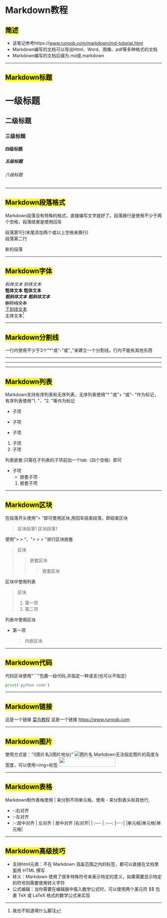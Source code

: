 # Markdown教程

## <mark>简述</mark>
* 该笔记参考https://www.runoob.com/markdown/md-tutorial.html
* Markdown编写的文档可以导出Html、Word、图像、pdf等多种格式的文档
* Markdown编写的文档后缀为.md或.markdown

***
## <mark>Markdown标题</mark>
# 一级标题
## 二级标题
### 三级标题
#### 四级标题
##### 五级标题
###### 六级标题
***
## <mark>Markdown段落格式</mark>
Markdown段落没有特殊的格式，直接编写文字就好了。段落换行是使用不少于两个空格，段落结束是使用回车

段落第1行(末尾添加两个或以上空格来换行)  
段落第二行

新的段落
***
## <mark>Markdown字体</mark>
*斜体文本*  _斜体文本_  
**粗体文本**  __粗体文本__  
***粗斜体文本***  ___粗斜体文本___  
~~删除线文本~~  
<u>下划线文本</u>  
主体文本[^脚注]

[^脚注]:我也不知道填什么脚注
***
## <mark>Markdown分割线</mark>
一行内使用不少于3个"*"或"-"或"_"来建立一个分割线，行内不能有其他东西
***
---
___
## <mark>Markdown列表</mark>
Markdown支持有序列表和无序列表，无序列表使用"* "或"+ "或"- "作为标记，有序列表使用"1. "、"2. "等作为标记  
* 子项
+ 子项
- 子项
1. 子项
2. 子项 

列表嵌套:只需在子列表的子项前加一个tab（四个空格）即可
* 子项
    * 嵌套子项
    1. 嵌套子项
***
## <mark>Markdown区块</mark>
在段落开头使用"> "即可使用区块,用回车结束段落，即结束区块
> 区块段落1
区块段落1

使用"> > "、"> > > "进行区块嵌套
> 区块
> > 嵌套区块
> >
> > > 嵌套区块

区块中使用列表
> 区块
> 1. 第一项
> 2. 第二项

列表中使用区块
* 第一项
	
	> 内嵌区块
***
## <mark>Markdown代码</mark>
代码区块使用"```"包裹一段代码,并指定一种语言(也可以不指定)
```python
print('python code')
```
***
## <mark>Markdown链接</mark>
这是一个链接 [菜鸟教程](https://www.runoob.com)
这是一个链接 <https://www.runoob.com>

***
## <mark>Markdown图片</mark>
使用方式是："\![图片名]\(图片地址)"
![图片名](http://static.runoob.com/images/runoob-logo.png)
Markdown无法指定图片的高度与宽度，可以使用\<img>标签
<img src="http://static.runoob.com/images/runoob-logo.png" width="60%" height="30px" />

***
## <mark>Markdown表格</mark>
Markdown制作表格使用 | 来分割不同单元格，使用 - 来分割表头和其他行,
*  -:右对齐
*  :-左对齐
*  :-:居中对齐
| 左对齐 | 居中对齐 |右对齐|
| :--- | :---: |---:|
|单元格|单元格|单元格|
***
## <mark>Markdown高级技巧</mark>
* 支持html元素：不在 Markdown 涵盖范围之内的标签，都可以直接在文档里面用 HTML 撰写
* 转义：Markdown 使用了很多特殊符号来表示特定的意义，如果需要显示特定的符号则需要使用转义字符
* 公式编辑：当你需要在编辑器中插入数学公式时，可以使用两个美元符 $$ 包裹 TeX 或 LaTeX 格式的数学公式来实现